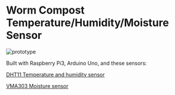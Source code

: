 # Worm Compost Temperature/Humidity/Moisture Sensor

![prototype](https://lh3.googleusercontent.com/a4iPrILB8pwkpmC8n40HhzcVKANVEBZ1-sESV2fAhriPkYUHaqv19lB9l0Z2XHt0RGxNBaD3bXquHICpd_WPJlq4ak7j5a6xA-u1PR_7ch05CTka6ZMkssryp43L5EG2KbO0YJ0umQ)


Built with Raspberry Pi3, Arduino Uno, and these sensors:

[DHT11 Temperature and humidity sensor](https://www.osepp.com/electronic-modules/sensor-modules/63-humidity-temperature-sensor)

[VMA303 Moisture sensor](https://www.velleman.eu/products/view/?id=435520)
